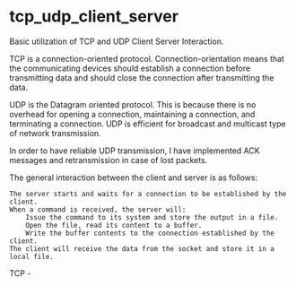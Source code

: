 # tcp_udp_client_server
Basic utilization of TCP and UDP Client Server Interaction.
  
TCP is a connection-oriented protocol. Connection-orientation means that the communicating devices should establish a connection before transmitting data and should close the connection after transmitting the data.

UDP is the Datagram oriented protocol. This is because there is no overhead for opening a connection, maintaining a connection, and terminating a connection. UDP is efficient for broadcast and multicast type of network transmission.

In order to have reliable UDP transmission, I have implemented ACK messages and retransmission in case of lost packets. 

 The general interaction between the client and server is as follows:

    The server starts and waits for a connection to be established by the client.
    When a command is received, the server will:
        Issue the command to its system and store the output in a file.
        Open the file, read its content to a buffer.
        Write the buffer contents to the connection established by the client. 
    The client will receive the data from the socket and store it in a local file.

TCP - 